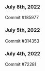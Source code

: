 ### July 8th, 2022

Commit #185977

### July 5th, 2022

Commit #314353


### July 4th, 2022

Commit #72281
